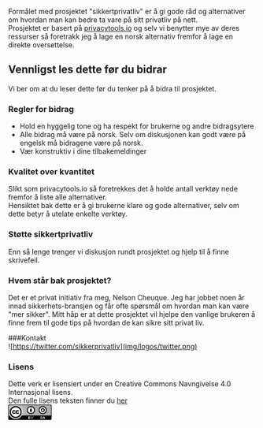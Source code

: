 Formålet med prosjektet "sikkertprivatliv" er å gi gode råd og alternativer om hvordan man kan bedre ta vare på sitt privatliv på nett.  
Prosjektet er basert på [privacytools.io](https://www.privacytools.io/) og selv vi benytter mye av deres ressurser så foretrakk jeg å lage en norsk alternativ fremfor å lage en direkte oversettelse.


## Vennligst les dette før du bidrar  
Vi ber om at du leser dette før du tenker på å bidra til prosjektet.

### Regler for bidrag  
- Hold en hyggelig tone og ha respekt for brukerne og andre bidragsytere
- Alle bidrag må være på norsk. Selv om diskusjonen kan godt være på engelsk må bidragene være på norsk.  
- Vær konstruktiv i dine tilbakemeldinger  

### Kvalitet over kvantitet  
Slikt som privacytools.io så foretrekkes det å holde antall verktøy nede fremfor å liste alle alternativer.  
Hensiktet bak dette er å gi brukerne klare og gode alternativer, selv om dette betyr å utelate enkelte verktøy.  

### Støtte sikkertprivatliv  
Enn så lenge trenger vi diskusjon rundt prosjektet og hjelp til å finne skrivefeil.

### Hvem står bak prosjektet?  
Det er et privat initiativ fra meg, Nelson Cheuque. Jeg har jobbet noen år innad sikkerhets-bransjen og får ofte spørsmål om hvordan man kan være "mer sikker". Mitt håp er at dette prosjektet vil hjelpe den vanlige brukeren å finne frem til gode tips på hvordan de kan sikre sitt privat liv.

###Kontakt  
![https://twitter.com/sikkerprivatliv](img/logos/twitter.png)


### Lisens  
Dette verk er lisensiert under en Creative Commons Navngivelse 4.0 Internasjonal lisens.  
Den fulle lisens teksten finner du [her](Lisens.txt)  
![creativecommons](img/logos/creativecommons.png)
